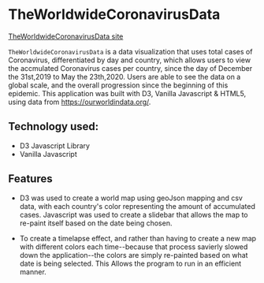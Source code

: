# TheWorldwideCoronavirusData

[TheWorldwideCoronavirusData site]()

`TheWorldwideCoronavirusData` is a data visualization that uses total cases of Coronavirus, differentiated by day and country, which allows users to view the accmulated Coronavirus cases per country, since the day of December the 31st,2019 to May the 23th,2020. Users are able to see the data on a global scale, and the overall progression since the beginning of this epidemic.
This application was built with D3, Vanilla Javascript & HTML5, using data from https://ourworldindata.org/.

## Technology used:
* D3 Javascript Library
* Vanilla Javascript

## Features
* D3 was used to create a world map using geoJson mapping and csv data, with each country's color representing the amount of accumulated cases. Javascript was used to create a slidebar that allows the map to re-paint itself based on the date being chosen.

* To create a timelapse effect, and rather than having to create a new map with different colors each time--because that process savierly slowed down the application--the colors are simply re-painted based on what date is being selected. This Allows the program to run in an efficient manner.  


